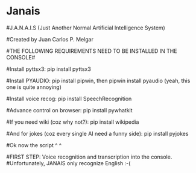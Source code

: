 # Janais

#J.A.N.A.I.S (Just Another Normal Artificial Intelligence System)

#Created by Juan Carlos P. Melgar




#THE FOLLOWING REQUIREMENTS NEED TO BE INSTALLED IN THE CONSOLE#

#Install pyttsx3: pip install pyttsx3

#Install PYAUDIO: pip install pipwin, then  pipwin install pyaudio (yeah, this one is quite annoying)

#Install voice recog: pip install SpeechRecognition

#Advance control on browser: pip install pywhatkit

#If you need wiki (coz why not?): pip install wikipedia

#And for jokes (coz every single AI need a funny side): pip install pyjokes


#Ok now the script ^ ^

#FIRST STEP: Voice recognition and transcription into the console.
#Unfortunately, JANAIS only recognize English :-( 
